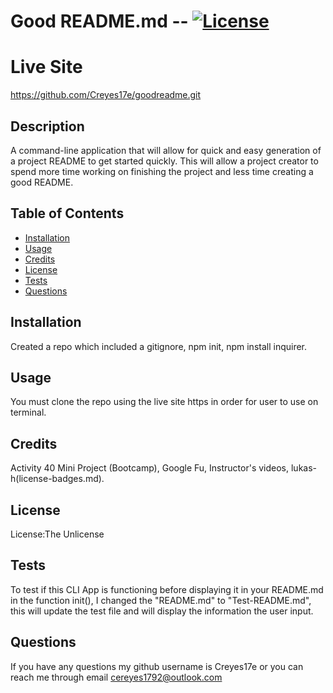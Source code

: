 # Good README.md -- [![License](https://img.shields.io/badge/license-TheUnlicense-blue.svg)](https://shields.io/)

# Live Site

https://github.com/Creyes17e/goodreadme.git

## Description

A command-line application that will allow for quick and easy generation of a project README to get started quickly. This will allow a project creator to spend more time working on finishing the project and less time creating a good README.

## Table of Contents

- [Installation](#Installation)
- [Usage](#Usage)
- [Credits](#Credits)
- [License](#License)
- [Tests](#Tests)
- [Questions](#Questions)

## Installation

Created a repo which included a gitignore, npm init, npm install inquirer.

## Usage

You must clone the repo using the live site https in order for user to use on terminal.

## Credits

Activity 40 Mini Project (Bootcamp), Google Fu, Instructor's videos, lukas-h(license-badges.md).

## License

License:The Unlicense

## Tests

To test if this CLI App is functioning before displaying it in your README.md in the function init(), I changed the "README.md" to "Test-README.md", this will update the test file and will display the information the user input.

## Questions

If you have any questions my github username is Creyes17e or you can reach me through email cereyes1792@outlook.com
